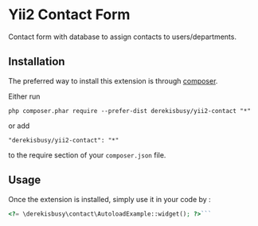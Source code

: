 Yii2 Contact Form
=================
Contact form with database to assign contacts to users/departments.

Installation
------------

The preferred way to install this extension is through [composer](http://getcomposer.org/download/).

Either run

```
php composer.phar require --prefer-dist derekisbusy/yii2-contact "*"
```

or add

```
"derekisbusy/yii2-contact": "*"
```

to the require section of your `composer.json` file.


Usage
-----

Once the extension is installed, simply use it in your code by  :

```php
<?= \derekisbusy\contact\AutoloadExample::widget(); ?>```